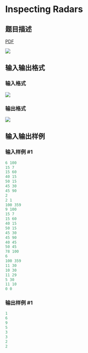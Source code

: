 # Inspecting Radars

## 题目描述

[problemUrl]: https://uva.onlinejudge.org/index.php?option=com_onlinejudge&Itemid=8&category=278&page=show_problem&problem=3745

[PDF](https://uva.onlinejudge.org/external/123/p12323.pdf)

![](https://cdn.luogu.com.cn/upload/vjudge_pic/UVA12323/dc7522de18c488943edbfc79b66869d8ce7efda1.png)

## 输入输出格式

### 输入格式

![](https://cdn.luogu.com.cn/upload/vjudge_pic/UVA12323/dcc441c535f0afe43224a744c5c3c78d19bc4512.png)

### 输出格式

![](https://cdn.luogu.com.cn/upload/vjudge_pic/UVA12323/e9a076ed3ab07fff8a5155cb5c29b66dd942f1ae.png)

## 输入输出样例

### 输入样例 #1

```cpp
6 100
15 7
15 60
40 15
50 15
45 30
45 90
2
2 1
100 359
9 100
15 7
15 60
40 15
50 15
45 30
45 90
40 45
50 45
78 100
6
100 359
11 30
10 30
11 29
5 30
11 10
0 0
```


### 输出样例 #1

```cpp
1
6
9
5
3
3
2
2
```


